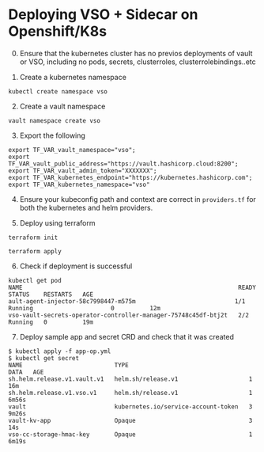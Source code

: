 # Deploying VSO + Sidecar on Openshift/K8s


0. Ensure that the kubernetes cluster has no previos deployments of vault or VSO, including no pods, secrets, clusterroles, clusterrolebindings..etc 

1. Create a kubernetes namespace

```
kubectl create namespace vso
```

2. Create a vault namespace

```
vault namespace create vso
```

3. Export the following 

```
export TF_VAR_vault_namespace="vso";
export TF_VAR_vault_public_address="https://vault.hashicorp.cloud:8200";
export TF_VAR_vault_admin_token="XXXXXXX";
export TF_VAR_kubernetes_endpoint="https://kubernetes.hashicorp.com";
export TF_VAR_kubernetes_namespace="vso"
```

4. Ensure your kubeconfig path and context are correct in `providers.tf` for both the kubernetes and helm providers.

5. Deploy using terraform 

```
terraform init

terraform apply
```

6. Check if deployment is successful

```
kubectl get pod
NAME                                                             READY   STATUS    RESTARTS   AGE
ault-agent-injector-58c7998447-m575m                            1/1     Running                      0          12m
vso-vault-secrets-operator-controller-manager-75748c45df-btj2t   2/2     Running   0          19m
```

7. Deploy sample app and secret CRD and check that it was created

```
$ kubectl apply -f app-op.yml
$ kubectl get secret         
NAME                          TYPE                                  DATA   AGE
sh.helm.release.v1.vault.v1   helm.sh/release.v1                    1      16m
sh.helm.release.v1.vso.v1     helm.sh/release.v1                    1      6m56s
vault                         kubernetes.io/service-account-token   3      9m26s
vault-kv-app                  Opaque                                3      14s
vso-cc-storage-hmac-key       Opaque                                1      6m19s
```




